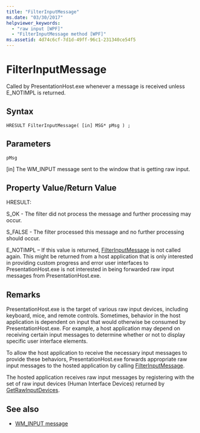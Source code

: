 ```yaml
---
title: "FilterInputMessage"
ms.date: "03/30/2017"
helpviewer_keywords: 
  - "raw input [WPF]"
  - "FilterInputMessage method [WPF]"
ms.assetid: 4d74c6cf-7d1d-49ff-96c1-231340ce54f5
---
```

# FilterInputMessage
Called by PresentationHost.exe whenever a message is received unless E_NOTIMPL is returned.  
  
## Syntax  
  
```  
HRESULT FilterInputMessage( [in] MSG* pMsg ) ;  
```  
  
## Parameters  
 `pMsg`  
  
 [in] The WM_INPUT message sent to the window that is getting raw input.  
  
## Property Value/Return Value  
 HRESULT:  
  
 S_OK - The filter did not process the message and further processing may occur.  
  
 S_FALSE - The filter processed this message and no further processing should occur.  
  
 E_NOTIMPL – If this value is returned, [FilterInputMessage](filterinputmessage.md) is not called again. This might be returned from a host application that is only interested in providing custom progress and error user interfaces to PresentationHost.exe is not interested in being forwarded raw input messages from PresentationHost.exe.  
  
## Remarks  
 PresentationHost.exe is the target of various raw input devices, including keyboard, mice, and remote controls. Sometimes, behavior in the host application is dependent on input that would otherwise be consumed by PresentationHost.exe. For example, a host application may depend on receiving certain input messages to determine whether or not to display specific user interface elements.  
  
 To allow the host application to receive the necessary input messages to provide these behaviors, PresentationHost.exe forwards appropriate raw input messages to the hosted application by calling [FilterInputMessage](filterinputmessage.md).  
  
 The hosted application receives raw input messages by registering with the set of raw input devices (Human Interface Devices) returned by [GetRawInputDevices](getrawinputdevices.md).  
  
## See also
- [WM_INPUT message](/windows/desktop/inputdev/wm-input)
